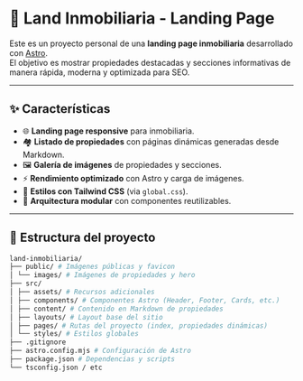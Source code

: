 # 🏡 Land Inmobiliaria - Landing Page

Este es un proyecto personal de una **landing page inmobiliaria** desarrollado con [Astro](https://astro.build/).  
El objetivo es mostrar propiedades destacadas y secciones informativas de manera rápida, moderna y optimizada para SEO.

---

## ✨ Características
- 🌐 **Landing page responsive** para inmobiliaria.  
- 🏘️ **Listado de propiedades** con páginas dinámicas generadas desde Markdown.  
- 🖼️ **Galería de imágenes** de propiedades y secciones.  
- ⚡ **Rendimiento optimizado** con Astro y carga de imágenes.  
- 🎨 **Estilos con Tailwind CSS** (via `global.css`).  
- 📂 **Arquitectura modular** con componentes reutilizables.  

---

## 📂 Estructura del proyecto
```bash
land-inmobiliaria/
├── public/ # Imágenes públicas y favicon
│ └── images/ # Imágenes de propiedades y hero
├── src/
│ ├── assets/ # Recursos adicionales
│ ├── components/ # Componentes Astro (Header, Footer, Cards, etc.)
│ ├── content/ # Contenido en Markdown de propiedades
│ ├── layouts/ # Layout base del sitio
│ ├── pages/ # Rutas del proyecto (index, propiedades dinámicas)
│ └── styles/ # Estilos globales
├── .gitignore
├── astro.config.mjs # Configuración de Astro
├── package.json # Dependencias y scripts
└── tsconfig.json / etc
```
